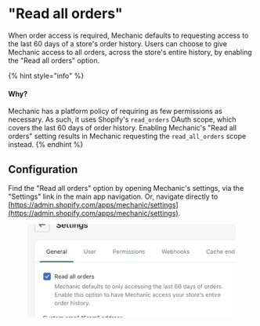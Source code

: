 # "Read all orders"

When order access is required, Mechanic defaults to requesting access to the last 60 days of a store's order history. Users can choose to give Mechanic access to all orders, across the store's entire history, by enabling the "Read all orders" option.

{% hint style="info" %}
#### Why?

Mechanic has a platform policy of requiring as few permissions as necessary. As such, it uses Shopify's `read_orders` OAuth scope, which covers the last 60 days of order history. Enabling Mechanic's "Read all orders" setting results in Mechanic requesting the `read_all_orders` scope instead.
{% endhint %}

## Configuration

Find the "Read all orders" option by opening Mechanic's settings, via the "Settings" link in the main app navigation. Or, navigate directly to [https://admin.shopify.com/apps/mechanic/settings](https://admin.shopify.com/apps/mechanic/settings).

<figure><img src="../../.gitbook/assets/Screen Shot 2022-09-25 at 9.43.15 AM.png" alt=""><figcaption></figcaption></figure>
